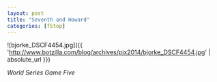 ```yaml
---
layout: post
title: "Seventh and Howard"
categories: [fStop]
---
```



![bjorke_DSCF4454.jpg]({{ 'http://www.botzilla.com/blog/archives/pix2014/bjorke_DSCF4454.jpg' | absolute_url }})


<i>World Series Game Five</i>
